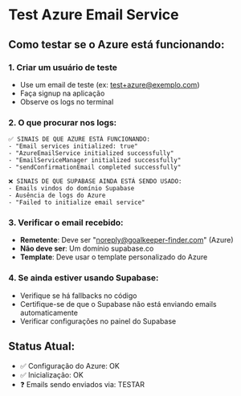 # Test Azure Email Service

## Como testar se o Azure está funcionando:

### 1. Criar um usuário de teste
- Use um email de teste (ex: test+azure@exemplo.com)
- Faça signup na aplicação
- Observe os logs no terminal

### 2. O que procurar nos logs:
```
✅ SINAIS DE QUE AZURE ESTÁ FUNCIONANDO:
- "Email services initialized: true"
- "AzureEmailService initialized successfully" 
- "EmailServiceManager initialized successfully"
- "sendConfirmationEmail completed successfully"

❌ SINAIS DE QUE SUPABASE AINDA ESTÁ SENDO USADO:
- Emails vindos do domínio Supabase
- Ausência de logs do Azure
- "Failed to initialize email service"
```

### 3. Verificar o email recebido:
- **Remetente**: Deve ser "noreply@goalkeeper-finder.com" (Azure)
- **Não deve ser**: Um domínio supabase.co
- **Template**: Deve usar o template personalizado do Azure

### 4. Se ainda estiver usando Supabase:
- Verifique se há fallbacks no código
- Certifique-se de que o Supabase não está enviando emails automaticamente
- Verificar configurações no painel do Supabase

## Status Atual:
- ✅ Configuração do Azure: OK
- ✅ Inicialização: OK  
- ❓ Emails sendo enviados via: TESTAR
